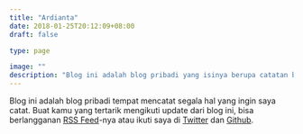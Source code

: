 ```yaml
---
title: "Ardianta"
date: 2018-01-25T20:12:09+08:00
draft: false

type: page

image: ""
description: "Blog ini adalah blog pribadi yang isinya berupa catatan bebas. Namun, sepertinya akan lebih banyak catatan tentang dunia IT."
---
```


Blog ini adalah blog pribadi tempat mencatat segala hal yang ingin saya catat.
Buat kamu yang tertarik mengikuti update dari blog ini, bisa berlangganan
[RSS Feed](http://feeds.feedburner.com/ardianta)-nya atau ikuti saya di [Twitter](https://twitter.com/ardiantapargo) dan [Github](https://github.com/ardianta).